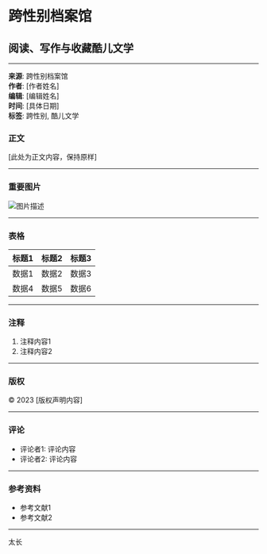 # 跨性别档案馆

## 阅读、写作与收藏酷儿文学

---

**来源**: 跨性别档案馆  
**作者**: [作者姓名]  
**编辑**: [编辑姓名]  
**时间**: [具体日期]  
**标签**: 跨性别, 酷儿文学

### 正文

[此处为正文内容，保持原样]

---

### 重要图片

![图片描述](图片链接)

---

### 表格

| 标题1 | 标题2 | 标题3 |
|-------|-------|-------|
| 数据1 | 数据2 | 数据3 |
| 数据4 | 数据5 | 数据6 |

---

### 注释

1. 注释内容1
2. 注释内容2

---

### 版权

© 2023 [版权声明内容]

---

### 评论

- 评论者1: 评论内容
- 评论者2: 评论内容

---

### 参考资料

- 参考文献1
- 参考文献2

--- 

太长